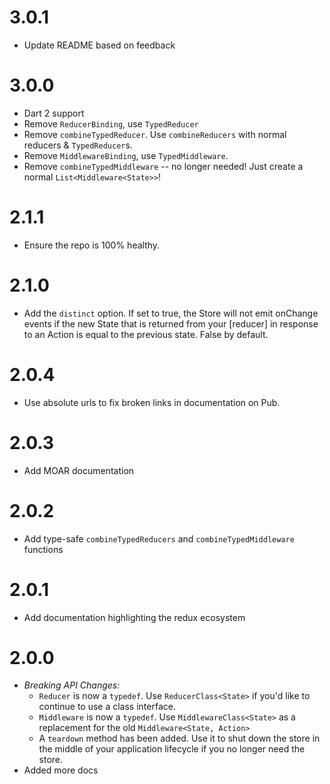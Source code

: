 # 3.0.1

  * Update README based on feedback

# 3.0.0

  * Dart 2 support
  * Remove `ReducerBinding`, use `TypedReducer` 
  * Remove `combineTypedReducer`. Use `combineReducers` with normal reducers & `TypedReducer`s.
  * Remove `MiddlewareBinding`, use `TypedMiddleware`.
  * Remove `combineTypedMiddleware` -- no longer needed! Just create a normal `List<Middleware<State>>`!
  
# 2.1.1

  * Ensure the repo is 100% healthy. 

# 2.1.0

  * Add the `distinct` option. If set to true, the Store will not emit onChange events if the new State that is returned from your [reducer] in response to an Action is equal to the previous state. False by default.

# 2.0.4

  * Use absolute urls to fix broken links in documentation on Pub.
  
# 2.0.3

  * Add MOAR documentation
  
# 2.0.2

  * Add type-safe `combineTypedReducers` and `combineTypedMiddleware` functions

# 2.0.1

  * Add documentation highlighting the redux ecosystem

# 2.0.0

  * *Breaking API Changes:*
    * `Reducer` is now a `typedef`. Use `ReducerClass<State>` if you'd like to continue to use a class interface.
    * `Middleware` is now a `typedef`. Use `MiddlewareClass<State>` as a replacement for the old `Middleware<State, Action>`
    * A `teardown` method has been added. Use it to shut down the store in the middle of your application lifecycle if you no longer need the store.
  * Added more docs
